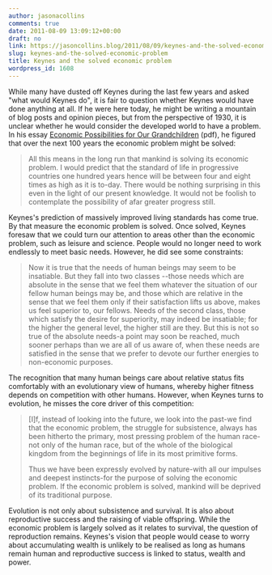 ```yaml
---
author: jasonacollins
comments: true
date: 2011-08-09 13:09:12+00:00
draft: no
link: https://jasoncollins.blog/2011/08/09/keynes-and-the-solved-economic-problem/
slug: keynes-and-the-solved-economic-problem
title: Keynes and the solved economic problem
wordpress_id: 1608
---
```


While many have dusted off Keynes during the last few years and asked "what would Keynes do", it is fair to question whether Keynes would have done anything at all. If he were here today, he might be writing a mountain of blog posts and opinion pieces, but from the perspective of 1930, it is unclear whether he would consider the developed world to have a problem. In his essay [Economic Possibilities for Our Grandchildren](http://www.econ.yale.edu/smith/econ116a/keynes1.pdf) (pdf), he figured that over the next 100 years the economic problem might be solved:


<blockquote>All this means in the long run that mankind is solving its economic problem. I would predict that the standard of life in progressive countries one hundred years hence will be between four and eight times as high as it is to-day. There would be nothing surprising in this even in the light of our present knowledge. It would not be foolish to contemplate the possibility of afar greater progress still.</blockquote>


Keynes's prediction of massively improved living standards has come true. By that measure the economic problem is solved. Once solved, Keynes foresaw that we could turn our attention to areas other than the economic problem, such as leisure and science. People would no longer need to work endlessly to meet basic needs. However, he did see some constraints:


<blockquote>Now it is true that the needs of human beings may seem to be insatiable. But they fall into two classes --those needs which are absolute in the sense that we feel them whatever the situation of our fellow human beings may be, and those which are relative in the sense that we feel them only if their satisfaction lifts us above, makes us feel superior to, our fellows. Needs of the second class, those which satisfy the desire for superiority, may indeed be insatiable; for the higher the general level, the higher still are they. But this is not so true of the absolute needs-a point may soon be reached, much sooner perhaps than we are all of us aware of, when these needs are satisfied in the sense that we prefer to devote our further energies to non-economic purposes.</blockquote>


The recognition that many human beings care about relative status fits comfortably with an evolutionary view of humans, whereby higher fitness depends on competition with other humans. However, when Keynes turns to evolution, he misses the core driver of this competition:


<blockquote>[I]f, instead of looking into the future, we look into the past-we find that the economic problem, the struggle for subsistence, always has been hitherto the primary, most pressing problem of the human race-not only of the human race, but of the whole of the biological kingdom from the beginnings of life in its most primitive forms.

Thus we have been expressly evolved by nature-with all our impulses and deepest instincts-for the purpose of solving the economic problem. If the economic problem is solved, mankind will be deprived of its traditional purpose.</blockquote>


Evolution is not only about subsistence and survival. It is also about reproductive success and the raising of viable offspring. While the economic problem is largely solved as it relates to survival, the question of reproduction remains. Keynes's vision that people would cease to worry about accumulating wealth is unlikely to be realised as long as humans remain human and reproductive success is linked to status, wealth and power.
